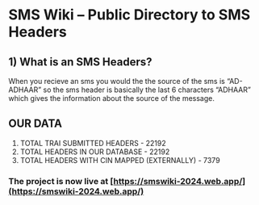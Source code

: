 # SMS Wiki – Public Directory to SMS Headers

## 1) What is an SMS Headers?
When you recieve an sms you would the the source of the sms is “AD-ADHAAR” so the sms header is basically the last 6 characters “ADHAAR” which gives the information about the source of the message. 

## OUR DATA 

1. TOTAL TRAI SUBMITTED HEADERS - 22192
2. TOTAL HEADERS IN OUR DATABASE - 22192
3. TOTAL HEADERS WITH CIN MAPPED (EXTERNALLY) - 7379

### The project is now live at  [https://smswiki-2024.web.app/](https://smswiki-2024.web.app/)

